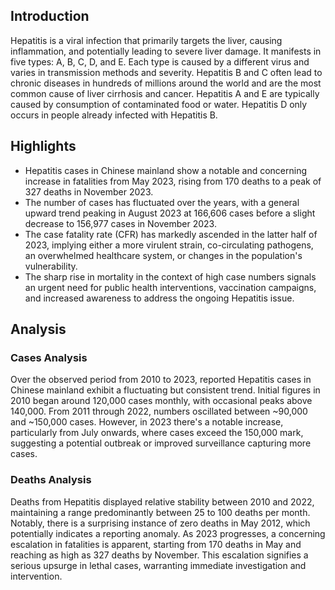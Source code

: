 ## Introduction

Hepatitis is a viral infection that primarily targets the liver, causing inflammation, and potentially leading to severe liver damage. It manifests in five types: A, B, C, D, and E. Each type is caused by a different virus and varies in transmission methods and severity. Hepatitis B and C often lead to chronic diseases in hundreds of millions around the world and are the most common cause of liver cirrhosis and cancer. Hepatitis A and E are typically caused by consumption of contaminated food or water. Hepatitis D only occurs in people already infected with Hepatitis B.
## Highlights

- Hepatitis cases in Chinese mainland show a notable and concerning increase in fatalities from May 2023, rising from 170 deaths to a peak of 327 deaths in November 2023. <br/>
- The number of cases has fluctuated over the years, with a general upward trend peaking in August 2023 at 166,606 cases before a slight decrease to 156,977 cases in November 2023. <br/>
- The case fatality rate (CFR) has markedly ascended in the latter half of 2023, implying either a more virulent strain, co-circulating pathogens, an overwhelmed healthcare system, or changes in the population's vulnerability. <br/>
- The sharp rise in mortality in the context of high case numbers signals an urgent need for public health interventions, vaccination campaigns, and increased awareness to address the ongoing Hepatitis issue.
## Analysis

### Cases Analysis
Over the observed period from 2010 to 2023, reported Hepatitis cases in Chinese mainland exhibit a fluctuating but consistent trend. Initial figures in 2010 began around 120,000 cases monthly, with occasional peaks above 140,000. From 2011 through 2022, numbers oscillated between ~90,000 and ~150,000 cases. However, in 2023 there's a notable increase, particularly from July onwards, where cases exceed the 150,000 mark, suggesting a potential outbreak or improved surveillance capturing more cases.

### Deaths Analysis
Deaths from Hepatitis displayed relative stability between 2010 and 2022, maintaining a range predominantly between 25 to 100 deaths per month. Notably, there is a surprising instance of zero deaths in May 2012, which potentially indicates a reporting anomaly. As 2023 progresses, a concerning escalation in fatalities is apparent, starting from 170 deaths in May and reaching as high as 327 deaths by November. This escalation signifies a serious upsurge in lethal cases, warranting immediate investigation and intervention.
